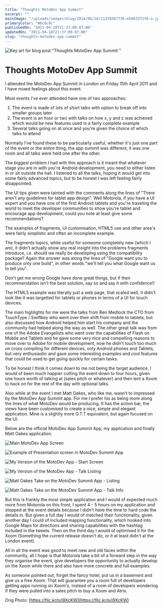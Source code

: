 ```yaml
---
title: "Thoughts MotoDev App Summit"
excerpt: ""
mainImage: "/uploads/images/blog/2014/06/16/11259367736-e5063372f6-o.jpg"
primaryColor: "#8c8c9c"
publishedOn: "2011-04-18T21:37:09-07:00"
updatedOn: "2011-04-18T21:37:09-07:00"
slug: "thoughts-motodev-app-summit"
---
```

![Key art for blog post "Thoughts MotoDev App Summit "](/uploads/images/blog/2014/06/16/11259367736-e5063372f6-o.jpg)

# Thoughts MotoDev App Summit 

I attended the MotoDev App Summit in London on Friday 15th April 2011 and I have mixed feelings about this event.

Most events I've ever attended have one of two approaches: 

1. The event is made of lots of short talks with option to break off into smaller groups later 
2. The event is an hour or two with talks on how x, y and z was achieved which would be new features used in a fairly complete example 
3. Several talks going on at once and you're given the choice of which talks to attend 

Normally I've found these to be particularly useful, whether it's just one part of the event or the entire thing, the app summit was different, it was one room and all talks were held one after the other.

The biggest problem I had with this approach is it meant that whatever stage you are in with you're Android development, you need to either listen in or sit outside the hall. I listened to all the talks, hoping it would get into some fairly advanced topics, but to be honest I was left feeling fairly disappointed.

The UI tips given were tainted with the comments along the lines of "There aren't any guidelines for tablet app design". Well Motorola, if you have a UI expert and you have one of the first Android tablets and you're traveling the world to meet the developer communities to show you're tablet and encourage app development, could you note at least give some recommendations?

The examples of fragments, UI customisation, HTML5 use and other area's were fairly simplistic and often an incomplete example.

The fragments topics, while useful for someone completely new (which I am), it didn't actually show any real insight into the problems fragments introduce, i.e. should we really be developing using the compatibility package? Again the answer was along the lines of "Google want you to produce only one build", in other words "we'll tell you what Google want us to tell you".

Don't get me wrong Google have done great things, but if their recommendation isn't the best solution, say so and say it with confidence!!

The HTML5 example was literally just a web page, that scaled well, it didn't look like it was targetted for tablets or phones in terms of a UI for touch devices. 

The main highlights for me were the talks from Ben Medlock the CTO from TouchType / Swiftkey who went over their shift from mobile to tablets, but also discussed how Android helped him start his company and the community had helped along the way as well. The other great talk was from one of the Adobe Evangelists who went over the capabilities of Flash on Mobile and Tablets and he gave some very nice and compelling reasons to move over to Adobe for mobile development, now he didn't touch too much on cross compiling for different devices, only Android phones and Tablets, but very enthusiastic and gave some interesting examples and cool features that could be used to get going quickly for certain tasks.

To be honest I think it comes down to me not being the target audience, I would of been much happier cutting the event down to four hours, given one hours worth of talking at (sales pitch or whatever) and then lent a Xoom to hack on for the rest of the day with optional talks. 

Also while at the event I met Matt Oakes, who like me, wasn't to impressed by the MotoDev App Summit app. For me I prefer his as being more along the lines of what MotoDev would be producing. It has the action bar, the views have been customised to create a nice, simple and elegant application. Mine is a slightly more O.T.T equivalent, but again focused on the UI. 

Below are the official MotoDev App Summit App, my application and finally Matt Oakes application. 

![Main MotoDev App Screen](/uploads/images/blog/2011/04/ss-0-320-480-160-0-652b37654ba712cf44fcac42b8a99f6c5210170d.jpg)

![Example of Presentation screen in MotoDev Summit App](/uploads/images/blog/2011/04/ss-1-320-480-160-0-48a7e896fb928026c0684702297cfe68d30eb242.jpg)

![My Version of the MotoDev App - Start Screen](/uploads/images/blog/2011/04/Motodev-start.png)

![My Version of the MotoDev App - Talk Listing](/uploads/images/blog/2011/04/Talk-List.png)

![Matt Oakes Take on the MotoDev Summit App - Listing](/uploads/images/blog/2011/04/ss-0-320-480-160-0-7159f4d8052fad3a662bb0448e32b25f32f40184.jpeg)

![Matt Oakes Take on the MotoDev Summit App - Talk Info](/uploads/images/blog/2011/04/ss-1-320-480-160-0-6e73b5ba5f390b70cb4728fe58e341d10eee5f81.jpeg) 

But this is frankly the most simple application and I would of expected much more from Motorola on this front, I spent 4 - 5 hours on my application and stopped at the event details because I didn't have the time to hard code the details in. But given a full day I would of matched their functionality, given another day I could of included mapping functionality, which hooked into Google Maps for directions and sharing capabilities with the hashtag included in the tweets. Then on the third day I would of optimised it for the Xoom (Something the current release doesn't do, or it at least didn't at the London event).

All in all the event was good to meet new and old faces within the community, all I hope is that Motorola take a bit of a forward step in the way they organise the event, give developers the opportunity to actually develop on the Xoom while there and also have more concrete and full examples.

As someone pointed out, forget the fancy hotel, put us in a basement and give us a free Xoom. That will guarantee you a room full of developers getting apps running on Xoom's, instead of a room of developers wondering if they were pulled into a sales pitch to buy a Xoom and Atrix.

Orig Photo: [https://flic.kr/p/i9XcKW](https://flic.kr/p/i9XcKW)